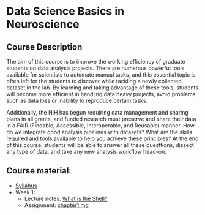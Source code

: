 # Data Science Basics in Neuroscience

## Course Description
The aim of this course is to improve the working efficiency of graduate students on data analysis projects. There are numerous powerful tools available for scientists to automate manual tasks, and this essential topic is often left for the students to discover while tackling a newly collected dataset in the lab. By learning and taking advantage of these tools, students will become more efficient in handling data heavy projects, avoid problems such as data loss or inability to reproduce certain tasks.

Additionally, the NIH has begun requiring data management and sharing plans in all grants, and funded research must preserve and share their data in a FAIR (Findable, Accessible, Interoperable, and Reusable) manner. How do we integrate good analysis pipelines with datasets? What are the skills required and tools available to help you achieve these principles? At the end of this course, students will be able to answer all these questtions, dissect any type of data, and take any new analysis workflow head-on.

## Course material:
 - [Syllabus](https://wcm-datascibasics.github.io/syllabus.html)
 - Week 1: 
	- Lecture notes: [What is the Shell?](https://axiezai.github.io/wcm_datasci_basics_01shell/)
	- Assignment: [chapter1.md](https://wcm_datascibasics.github.io/assignments/chapter1.md)
